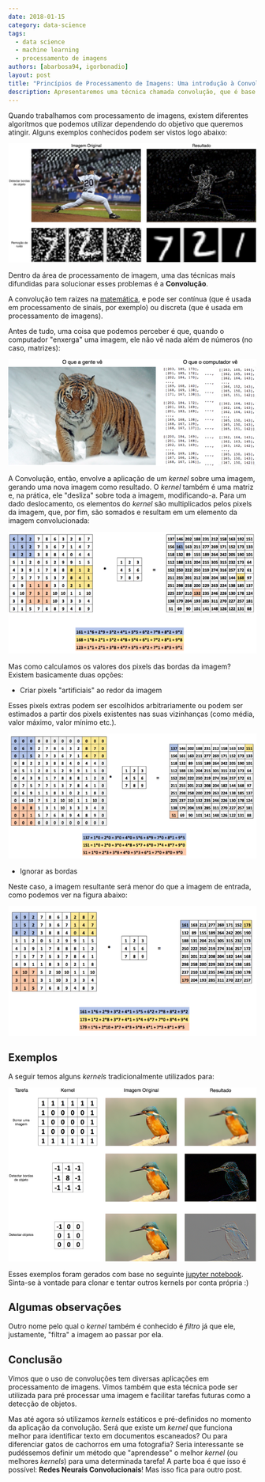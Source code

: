 ```yaml
---
date: 2018-01-15
category: data-science
tags:
  - data science
  - machine learning
  - processamento de imagens
authors: [abarbosa94, igorbonadio]
layout: post
title: "Princípios de Processamento de Imagens: Uma introdução à Convolução"
description: Apresentaremos uma técnica chamada convolução, que é base de diversos algoritmos de processamento de imagens.
---
```


Quando trabalhamos com processamento de imagens, existem diferentes algoritmos que podemos utilizar dependendo do objetivo que queremos atingir. Alguns exemplos conhecidos podem ser vistos logo abaixo:

![Exemplos](/images/convolucao-1.png)

Dentro da área de processamento de imagem, uma das técnicas mais difundidas para solucionar esses problemas é a **Convolução**.

A convolução tem raizes na [matemática](https://en.wikipedia.org/wiki/Convolution), e pode ser contínua (que é usada em processamento de sinais, por exemplo) ou discreta (que é usada em processamento de imagens).

Antes de tudo, uma coisa que podemos perceber é que, quando o computador "enxerga" uma imagem, ele não vê nada além de números (no caso, matrizes):

![Imagem Real](/images/convolucao-2.png)

A Convolução, então, envolve a aplicação de um *kernel* sobre uma imagem, gerando uma nova imagem como resultado. O *kernel* também é uma matriz e, na prática, ele "desliza" sobre toda a imagem, modificando-a. Para um dado deslocamento, os elementos do *kernel* são multiplicados pelos pixels da imagem, que, por fim, são somados e resultam em um elemento da imagem convolucionada:

![Convolução](/images/convolucao-3.png)

Mas como calculamos os valores dos pixels das bordas da imagem? Existem basicamente duas opções:


* Criar pixels "artificiais" ao redor da imagem

Esses pixels extras podem ser escolhidos arbitrariamente ou podem ser estimados a partir dos pixels existentes nas suas vizinhanças (como média, valor máximo, valor mínimo etc.).

![Convolução](/images/convolucao-4.png)

* Ignorar as bordas

Neste caso, a imagem resultante será menor do que a imagem de entrada, como podemos ver na figura abaixo:

![Convolução](/images/convolucao-5.png)

## Exemplos

A seguir temos alguns *kernels* tradicionalmente utilizados para:

![Convolução](/images/convolucao-6.png)


Esses exemplos foram gerados com base no seguinte [jupyter notebook](https://github.com/igorbonadio/Convolution). Sinta-se à vontade para clonar e tentar outros kernels por conta própria :)

## Algumas observações

Outro nome pelo qual o *kernel* também é conhecido é *filtro* já que ele, justamente, "filtra" a imagem ao passar por ela.

## Conclusão

Vimos que o uso de convoluções tem diversas aplicações em processamento de imagens. Vimos também que esta técnica pode ser utilizada para pré processar uma imagem e facilitar tarefas futuras como a detecção de objetos.

Mas até agora só utilizamos *kernels* estáticos e pré-definidos no momento da aplicação da convolução. Será que existe um *kernel* que funciona melhor para identificar texto em documentos escaneados? Ou para diferenciar gatos de cachorros em uma fotografia? Seria interessante se pudéssemos definir um método que "aprendesse" o melhor *kernel* (ou melhores *kernels*) para uma determinada tarefa! A parte boa é que isso é possível: **Redes Neurais Convolucionais**! Mas isso fica para outro post.


